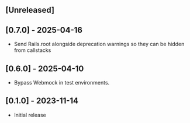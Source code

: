 ## [Unreleased]

## [0.7.0] - 2025-04-16

  - Send Rails.root alongside deprecation warnings so they can be hidden from callstacks

## [0.6.0] - 2025-04-10

  - Bypass Webmock in test environments.

## [0.1.0] - 2023-11-14

- Initial release
